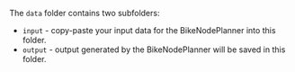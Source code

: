 The `data` folder contains two subfolders:
* `input` - copy-paste your input data for the BikeNodePlanner into this folder.
* `output` - output generated by the BikeNodePlanner will be saved in this folder.